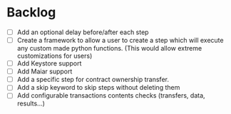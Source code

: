 # Backlog

- [ ] Add an optional delay before/after each step
- [ ] Create a framework to allow a user to create a step which will execute any custom made python functions. (This would allow extreme customizations for users)
- [ ] Add Keystore support
- [ ] Add Maiar support
- [ ] Add a specific step for contract ownership transfer.
- [ ] Add a skip keyword to skip steps without deleting them
- [ ] Add configurable transactions contents checks (transfers, data, results...)
